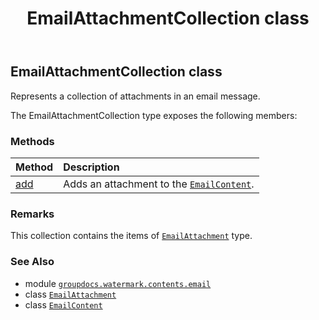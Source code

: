 ﻿---
title: EmailAttachmentCollection class
second_title: GroupDocs.Watermark for Python via .NET API References
description: 
type: docs
url: /python-net/groupdocs.watermark.contents.email/emailattachmentcollection/
is_root: false
weight: 50
---

## EmailAttachmentCollection class

Represents a collection of attachments in an email message.



The EmailAttachmentCollection type exposes the following members:

### Methods
| Method | Description |
| :- | :- |
| [add](/watermark/python-net/groupdocs.watermark.contents.email/emailattachmentcollection/add/#bytes-str) | Adds an attachment to the [`EmailContent`](/watermark/python-net/groupdocs.watermark.contents.email/emailcontent). |



### Remarks 


This collection contains the items of [`EmailAttachment`](/watermark/python-net/groupdocs.watermark.contents.email/emailattachment) type.

### See Also
* module [`groupdocs.watermark.contents.email`](..)
* class [`EmailAttachment`](/watermark/python-net/groupdocs.watermark.contents.email/emailattachment)
* class [`EmailContent`](/watermark/python-net/groupdocs.watermark.contents.email/emailcontent)
